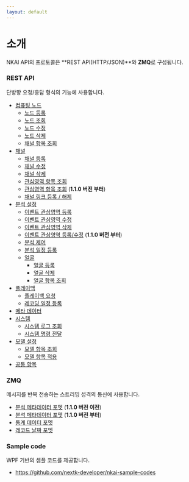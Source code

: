 ```yaml
---
layout: default
---
```


# 소개
NKAI API의 프로토콜은 **REST API(HTTP/JSON)**와 **ZMQ**로 구성됩니다.

### REST API
단방향 요청/응답 형식의 기능에 사용합니다.
- [컴퓨팅 노드](./docs/kr/api/v2/node/computing_node.html)
  - [노드 등록](./docs/kr/api/v2/node/computing_node.html#create-computing-node)
  - [노드 조회](./docs/kr/api/v2/node/computing_node.html#get-computing-node)
  - [노드 수정](./docs/kr/api/v2/node/computing_node.html#update-computing-node)
  - [노드 삭제](./docs/kr/api/v2/node/computing_node.html#remove-computing-node)
  - [채널 항목 조회](./docs/kr/api/v2/channel/channels.html#list-channel)
- [채널](./docs/kr/api/v2/channel/channels.html)
  - [채널 등록](./docs/kr/api/v2/channel/channels.html#register-channel)
  - [채널 수정](./docs/kr/api/v2/channel/channels.html#update-channel)
  - [채널 삭제](./docs/kr/api/v2/channel/channels.html#remove-channel)
  - [관심영역 항목 조회](./docs/kr/api/v2/va/roi.html#list-roi)
  - [관심영역 항목 조회](./docs/kr/api/v3/va/roi.html#list-roi) (**1.1.0 버전 부터**)
  - [채널 링크 등록 / 해제](./docs/kr/api/v2/channel/link.html)
- [분석 설정](./docs/kr/api/v2/va/roi.html)
  - [이벤트 관심영역 등록](./docs/kr/api/v2/va/roi.html#create-roi)
  - [이벤트 관심영역 수정](./docs/kr/api/v2/va/roi.html#update-roi)
  - [이벤트 관심영역 삭제](./docs/kr/api/v2/va/roi.html#remove-roi)
  - [이벤트 관심영역 등록/수정](./docs/kr/api/v3/va/roi.html#add-or-update-roi) (**1.1.0 버전 부터**)
  - [분석 제어](./docs/kr/api/v2/va/control.html)
  - [분석 일정 등록](./docs/kr/api/v2/va/schedule.html)
  - [얼굴](./docs/kr/api/v2/va/face.html)
    - [얼굴 등록](./docs/kr/api/v2/va/face.html#register-face-db)
    - [얼굴 삭제](./docs/kr/api/v2/va/face.html#remove-face-db)
    - [얼굴 항목 조회](./docs/kr/api/v2/va/face.html#list-face-db)
- [플레이백](./docs/kr/api/v2/playback/playback.html)
  - [플레이백 요청](./docs/kr/api/v2/playback/playback.html#playback)
  - [레코딩 일정 등록](./docs/kr/api/v2/playback/schedule.html)
- [메타 데이터](./docs/kr/api/v2/meta/metadata.html)
- [시스템](./docs/kr/api/v2/system/system.html)
  - [시스템 로그 조회](./docs/kr/api/v2/system/system.html#system-log)
  - [시스템 명령 전달](./docs/kr/api/v2/system/system.html#system)
- [모델 설정](./docs/kr/api/v2/models/models.html)
  - [모델 항목 조회](./docs/kr/api/v2/models/models.html#get-models)
  - [모델 항목 적용](./docs/kr/api/v2/models/models.html#apply-models)
- [공통 항목](./docs/kr/api/v2/common/models.html)

### ZMQ
메시지를 반복 전송하는 스트리밍 성격의 통신에 사용합니다.
- [분석 메타데이터 포멧](./docs/kr/zmq/va_results.html) (**1.1.0 버전 이전**)
- [분석 메타데이터 포멧](./docs/kr/zmq/va_results_v3.html) (**1.1.0 버전 부터**)
- [통계 데이터 포멧](./docs/kr/zmq/statistics.html) 
- [레코드 날짜 포멧](./docs/kr/zmq/record_date.html)



### Sample code
WPF 기반의 셈플 코드를 제공합니다.
 - https://github.com/nextk-developer/nkai-sample-codes